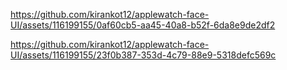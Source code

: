 

https://github.com/kirankot12/applewatch-face-UI/assets/116199155/0af60cb5-aa45-40a8-b52f-6da8e9de2df2



https://github.com/kirankot12/applewatch-face-UI/assets/116199155/23f0b387-353d-4c79-88e9-5318defc569c

